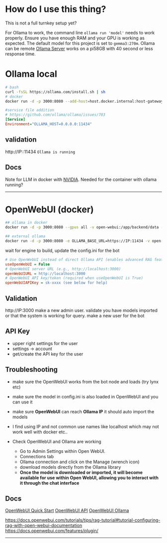 # How do I use this thing?
This is not a full turnkey setup yet?


For Ollama to work, the command line `ollama run 'model'` needs to work properly. Ensure you have enough RAM and your GPU is working as expected. The default model for this project is set to `gemma3:270m`. Ollama can be remote [Ollama Server](https://github.com/ollama/ollama/blob/main/docs/faq.md#how-do-i-configure-ollama-server) works on a pi58GB with 40 second or less response time.


# Ollama local
```bash
# bash
curl -fsSL https://ollama.com/install.sh | sh
# docker
docker run -d -p 3000:8080 --add-host=host.docker.internal:host-gateway -e OLLAMA_API_BASE_URL=http://host.docker.internal:11434 open-webui/open-webui
```

```ini
#service file addition
# https://github.com/ollama/ollama/issues/703
[Service]
Environment="OLLAMA_HOST=0.0.0.0:11434"
```
## validation
http://IP::11434
`Ollama is running`

## Docs
Note for LLM in docker with [NVIDIA](https://docs.nvidia.com/datacenter/cloud-native/container-toolkit/latest/docker-specialized.html). Needed for the container with ollama running? 

---

# OpenWebUI (docker)
```bash
## ollama in docker
docker run -d -p 3000:8080 --gpus all -v open-webui:/app/backend/data --name open-webui ghcr.io/open-webui/open-webui:cuda

## external ollama
docker run -d -p 3000:8080 -e OLLAMA_BASE_URL=https://IP:11434 -v open-webui:/app/backend/data --name open-webui --restart always ghcr.io/open-webui/open-webui:main
```
wait for engine to build, update the config.ini for the bot

```ini
# Use OpenWebUI instead of direct Ollama API (enables advanced RAG features)
useOpenWebUI = False
# OpenWebUI server URL (e.g., http://localhost:3000)
openWebUIURL = http://localhost:3000
# OpenWebUI API key/token (required when useOpenWebUI is True)
openWebUIAPIKey = sk-xxxx (see below for help)
```

## Validation
http://IP:3000
make a new admin user.
validate you have models imported or that the system is working for query.
make a new user for the bot

## API Key
- upper right settings for the user
- settings -> account
- get/create the API key for the user

## Troubleshooting
- make sure the OpenWebUI works from the bot node and loads (try lynx etc)
- make sure the model in config.ini is also loaded in OpenWebUI and you can use it
- make sure **OpenWebUI** can reach **Ollama IP** it should auto import the models
- I find using IP and not common use names like localhost which may not work well with docker etc..

- Check OpenWebUI and Ollama are working
  - Go to Admin Settings within Open WebUI.
  - Connections tab
  - Ollama connection and click on the Manage (wrench icon)
  - download models directly from the Ollama library
  - **Once the model is downloaded or imported, it will become available for use within Open WebUI, allowing you to interact with it through the chat interface**

## Docs
[OpenWebUI Quick Start](https://docs.openwebui.com/getting-started/quick-start/)
[OpenWebUI API](https://docs.openwebui.com/getting-started/api-endpoints)
[OpenWebUI Ollama](https://docs.openwebui.com/getting-started/quick-start/starting-with-ollama/)


https://docs.openwebui.com/tutorials/tips/rag-tutorial#tutorial-configuring-rag-with-open-webui-documentation
https://docs.openwebui.com/features/plugin/





---